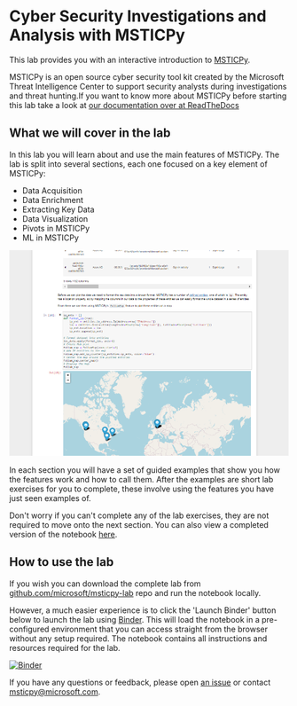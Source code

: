 # Cyber Security Investigations and Analysis with MSTICPy

This lab provides you with an interactive introduction to [MSTICPy](https://github.com/microsoft/msticpy).

MSTICPy is an open source cyber security tool kit created by the Microsoft Threat Intelligence Center to support security analysts during investigations and threat hunting.If you want to know more about MSTICPy before starting this lab take a look at [our documentation over at ReadTheDocs](https://msticpy.readthedocs.io/en/latest/)

## What we will cover in the lab
In this lab you will learn about and use the main features of MSTICPy. The lab is split into several sections, each one focused on a key element of MSTICPy:
- Data Acquisition
- Data Enrichment
- Extracting Key Data
- Data Visualization
- Pivots in MSTICPy
- ML in MSTICPy

![Screenshot of the lab](https://github.com/microsoft/msticpy-lab/blob/main/data/screenshot.png?raw=true)

In each section you will have a set of guided examples that show you how the features work and how to call them. After the examples are short lab exercises for you to complete, these involve using the features you have just seen examples of.

Don't worry if you can't complete any of the lab exercises, they are not required to move onto the next section. You can also view a completed version of the notebook [here](https://github.com/microsoft/msticpy-lab/blob/main/MSTICPy_Lab_Completed.ipynb).

## How to use the lab
If you wish you can download the complete lab from [github.com/microsoft/msticpy-lab](https://github.com/microsoft/msticpy-lab) repo and run the notebook locally.

However, a much easier experience is to click the 'Launch Binder' button below to launch the lab using [Binder](https://mybinder.org/). This will load the notebook in a pre-configured environment that you can access straight from the browser without any setup required. The notebook contains all instructions and resources required for the lab.

[![Binder](https://mybinder.org/badge_logo.svg)](https://mybinder.org/v2/gh/microsoft/msticpy-lab/HEAD?filepath=MSTICPy_Lab.ipynb)

If you have any questions or feedback, please open [an issue](https://github.com/microsoft/msticpy-lab/issues) or contact msticpy@microsoft.com.
